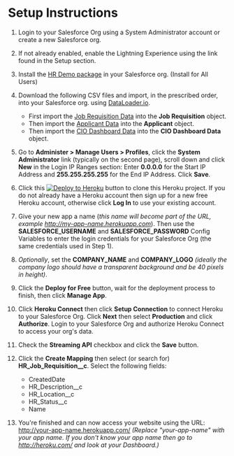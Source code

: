 # Setup Instructions

1. Login to your Salesforce Org using a System Administrator account or create a new Salesforce org.

1. If not already enabled, enable the Lightning Experience using the link found in the Setup section.

1. Install the <a href="https://login.salesforce.com/packaging/installPackage.apexp?p0=04t61000000gPxj" target="_blank">HR Demo package</a> in your Salesforce org.
   (Install for All Users)

1. Download the following CSV files and import, in the prescribed order, into your Salesforce org. using [DataLoader.io](https://dataloader.io/).
   - First import the [Job Requisition Data](https://platform-harbor-cruise.herokuapp.com/files/job-requisition-data.csv) into the **Job Requisition** object.
   - Then import the [Applicant Data](https://platform-harbor-cruise.herokuapp.com/files/applicant-data.csv) into the **Applicant** object.
   - Then import the [CIO Dashboard Data](https://platform-harbor-cruise.herokuapp.com/files/cio-dashboard-data.csv) into the **CIO Dashboard Data** object.

1. Go to **Administer > Manage Users > Profiles**, click the **System Administrator** link (typically on the second page), scroll down and click **New** in the Login IP Ranges section: Enter **0.0.0.0** for the Start IP Address and **255.255.255.255** for the End IP Address. Click **Save**.

1. Click this [![Deploy to Heroku](https://www.herokucdn.com/deploy/button.svg)](https://heroku.com/deploy?template=https://github.com/gabesumner/salesforce-hr-demo) button to clone this Heroku project. If you do not already have a Heroku account then sign up for a new free Heroku account, otherwise click **Log In** to use your existing account.

1. Give your new app a name (*this name will become part of the URL, example http://my-app-name.herokuapp.com*). Then use the **SALESFORCE_USERNAME** and **SALESFORCE_PASSWORD** Config Variables to enter the login credentials for your Salesforce Org (the same credentials used in Step 1).

1. *Optionally*, set the **COMPANY_NAME** and **COMPANY_LOGO** *(ideally the company logo should have a transparent background and be 40 pixels in height)*.

1. Click the **Deploy for Free** button, wait for the deployment process to finish, then click **Manage App**.

1. Click **Heroku Connect** then click **Setup Connection** to connect Heroku to your Salesforce Org. Click **Next** then select **Production** and click **Authorize**. Login to your Salesforce Org and authorize Heroku Connect to access your org's data.

1. Check the **Streaming API** checkbox and click the **Save** button.

1. Click the **Create Mapping** then select (or search for) **HR_Job_Requisition__c**. Select the following fields:
   - CreatedDate
   - HR_Description__c
   - HR_Location__c
   - HR_Status__c
   - Name

1. You're finished and can now access your website using the URL: http://your-app-name.herokuapp.com/ *(Replace "your-app-name" with your app name. If you don't know your app name then go to http://heroku.com/ and look at your Dashboard.)*